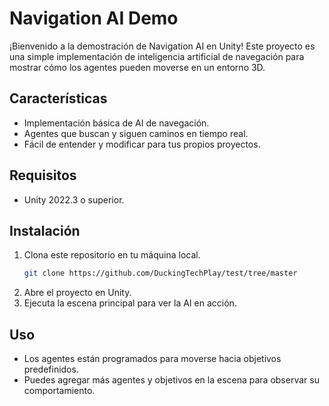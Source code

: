 # Navigation AI Demo

¡Bienvenido a la demostración de Navigation AI en Unity! Este proyecto es una simple implementación de inteligencia artificial de navegación para mostrar cómo los agentes pueden moverse en un entorno 3D.

## Características
- Implementación básica de AI de navegación.
- Agentes que buscan y siguen caminos en tiempo real.
- Fácil de entender y modificar para tus propios proyectos.

## Requisitos
- Unity 2022.3 o superior.

## Instalación
1. Clona este repositorio en tu máquina local.
    ```sh
    git clone https://github.com/DuckingTechPlay/test/tree/master
    ```
2. Abre el proyecto en Unity.
3. Ejecuta la escena principal para ver la AI en acción.

## Uso
- Los agentes están programados para moverse hacia objetivos predefinidos.
- Puedes agregar más agentes y objetivos en la escena para observar su comportamiento.

